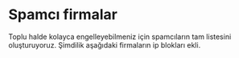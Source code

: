 # Spamcı firmalar
Toplu halde kolayca engelleyebilmeniz için spamcıların tam listesini oluşturuyoruz. Şimdilik aşağıdaki firmaların ip blokları ekli. 


